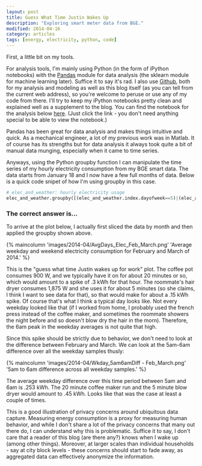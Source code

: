 ```yaml
---
layout: post
title: Guess What Time Justin Wakes Up
description: "Exploring smart meter data from BGE."
modified: 2014-04-16
category: articles
tags: [energy, electricity, python, code]
---
```


First, a little bit on my tools.  <!--more-->

For analysis tools, I'm mainly using Python (in the form of iPython notebooks) with the <a href='http://pandas.pydata.org/'>Pandas</a> module for data analysis (the sklearn module for machine learning later). Suffice it to say it's rad.  I also use <a href='https://github.com/jtelszasz'>Github</a>, both for my analysis and modeling as well as this blog itself (as you can tell from the current web address), so you're welcome to peruse or use any of my code from there.  I'll try to keep my iPython notebooks pretty clean and explained well as a supplement to the blog.  You can find the notebook for the analysis below <a href='http://nbviewer.ipython.org/github/jtelszasz/my_energy/blob/master/My_Energy.ipynb?create=1'>here</a>.  (Just click the link - you don't need anything special to be able to view the notebook.)

Pandas has been great for data analysis and makes things intuitive and quick.  As a mechanical engineer, a lot of my previous work was in Matlab.  It of course has its strengths but for data analysis it always took quite a bit of manual data munging, especially when it came to time series. 

Anyways, using the Python groupby function I can manipulate the time series of my hourly electricity consumption from my BGE smart data.  The data starts from January 18 and I now have a few full months of data.  Below is a quick code snipet of how I'm using groupby in this case.

``` python
# elec_and_weather: hourly electricity usage
elec_and_weather.groupby([(elec_and_weather.index.dayofweek==5)|(elec_and_weather.index.dayofweek==6),elec_and_weather.index.hour])
```

### The correct answer is...

To arrive at the plot below, I actually first sliced the data by month and then applied the groupby shown above.

{% maincolumn 'images/2014-04/AvgDays_Elec_Feb_March.png' 'Average weekday and weekend electricity consumption for February and March of 2014.' %}

This is the "guess what time Justin wakes up for work" plot. The coffee pot consumes 900 W, and we typically have it on for about 20 minutes or so, which would amount to a spike of .3 kWh for that hour. The roommate's hair dryer consumes 1,875 W and she uses it for about 5 minutes (so she claims, I think I want to see data for that), so that would make for about a .15 kWh spike. Of course that's what I think a typical day looks like. Not every weekday looked like that (if I worked from home, I probably used the french press instead of the coffee maker, and sometimes the roommate showers the night before and so doesn't blow dry the hair in the morn). Therefore, the 6am peak in the weekday averages is not quite that high. 

Since this spike should be strictly due to behavior, we don't need to look at the difference between February and March.  We can look at the 5am-6am difference over all the weekday samples thusly:

{% maincolumn 'images/2014-04/Wkday_5am6amDiff - Feb_March.png' '5am to 6am difference across all weekday samples.' %}

The average weekday difference over this time period between 5am and 6am is .253 kWh.  The 20 minute coffee maker run and the 5 minute blow dryer would amount to .45 kWh.  Looks like that was the case at least a couple of times.

This is a good illustration of privacy concerns around ubiquitous data capture.  Measuring energy consumption is a proxy for measuring human behavior, and while I don't share a lot of the privacy concerns that many out there do, I can understand why this is problematic.  Suffice it to say, I don't care that a reader of this blog (are there any?) knows when I wake up (among other things).  Moreover, at larger scales than individual households - say at city block levels - these concerns should start to fade away, as aggregated data can effectively anonymize the information.  




